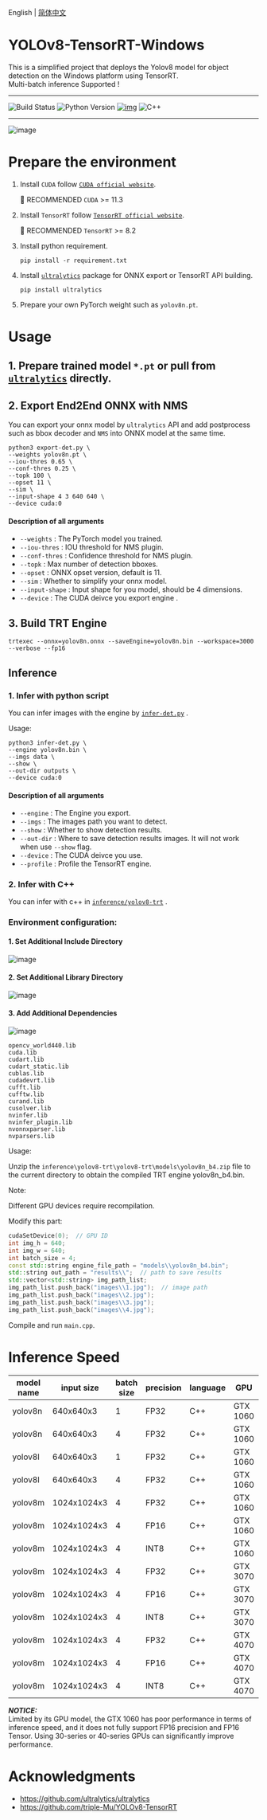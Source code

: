 English | [简体中文](README_CH.md)
# YOLOv8-TensorRT-Windows

This is a simplified project that deploys the Yolov8 model for object detection on the Windows platform using TensorRT. </br>
Multi-batch inference Supported ! </br>

---
![Build Status](https://img.shields.io/endpoint.svg?url=https%3A%2F%2Factions-badge.atrox.dev%2Fatrox%2Fsync-dotenv%2Fbadge&style=flat)
![Python Version](https://img.shields.io/badge/Python-3.8--3.10-FFD43B?logo=python)
[![img](https://badgen.net/badge/icon/tensorrt?icon=azurepipelines&label)](https://developer.nvidia.com/tensorrt)
![C++](https://img.shields.io/badge/CPP-11%2F14-yellow)

---
![image](src/results.png)


# Prepare the environment

1. Install `CUDA` follow [`CUDA official website`](https://docs.nvidia.com/cuda/cuda-installation-guide-linux/index.html#download-the-nvidia-cuda-toolkit).

   🚀 RECOMMENDED `CUDA` >= 11.3

2. Install `TensorRT` follow [`TensorRT official website`](https://developer.nvidia.com/nvidia-tensorrt-8x-download).

   🚀 RECOMMENDED `TensorRT` >= 8.2

2. Install python requirement.

   ``` shell
   pip install -r requirement.txt
   ```

3. Install [`ultralytics`](https://github.com/ultralytics/ultralytics) package for ONNX export or TensorRT API building.

   ``` shell
   pip install ultralytics
   ```

5. Prepare your own PyTorch weight such as `yolov8n.pt`.


# Usage

## 1. Prepare trained model `*.pt` or pull from [`ultralytics`](https://github.com/ultralytics/ultralytics) directly.

## 2. Export End2End ONNX with NMS

You can export your onnx model by `ultralytics` API and add postprocess such as bbox decoder and `NMS` into ONNX model at the same time.

``` shell
python3 export-det.py \
--weights yolov8n.pt \
--iou-thres 0.65 \
--conf-thres 0.25 \
--topk 100 \
--opset 11 \
--sim \
--input-shape 4 3 640 640 \
--device cuda:0
```

#### Description of all arguments

- `--weights` : The PyTorch model you trained.
- `--iou-thres` : IOU threshold for NMS plugin.
- `--conf-thres` : Confidence threshold for NMS plugin.
- `--topk` : Max number of detection bboxes.
- `--opset` : ONNX opset version, default is 11.
- `--sim` : Whether to simplify your onnx model.
- `--input-shape` : Input shape for you model, should be 4 dimensions.
- `--device` : The CUDA deivce you export engine .


## 3. Build TRT Engine 
``` shell
trtexec --onnx=yolov8n.onnx --saveEngine=yolov8n.bin --workspace=3000 --verbose --fp16
```

## Inference

### 1. Infer with python script

You can infer images with the engine by [`infer-det.py`](infer-det.py) .

Usage:

``` shell
python3 infer-det.py \
--engine yolov8n.bin \
--imgs data \
--show \
--out-dir outputs \
--device cuda:0
```

#### Description of all arguments

- `--engine` : The Engine you export.
- `--imgs` : The images path you want to detect.
- `--show` : Whether to show detection results.
- `--out-dir` : Where to save detection results images. It will not work when use `--show` flag.
- `--device` : The CUDA deivce you use.
- `--profile` : Profile the TensorRT engine.

### 2. Infer with C++

You can infer with c++ in [`inference/yolov8-trt`](inference/yolov8-trt) .

### Environment configuration:
#### 1. Set Additional Include Directory
![image](src/env-setting1.jpg)

#### 2. Set Additional Library Directory
![image](src/env-setting2.jpg)

#### 3. Add Additional Dependencies
![image](src/env-setting3.jpg)
``` shell
opencv_world440.lib
cuda.lib
cudart.lib
cudart_static.lib
cublas.lib
cudadevrt.lib
cufft.lib
cufftw.lib
curand.lib
cusolver.lib
nvinfer.lib
nvinfer_plugin.lib
nvonnxparser.lib
nvparsers.lib
```


Usage:

Unzip the `inference\yolov8-trt\yolov8-trt\models\yolov8n_b4.zip` file to the current directory to obtain the compiled TRT engine yolov8n_b4.bin.

Note:

Different GPU devices require recompilation.

Modify this part:
``` c++
cudaSetDevice(0);  // GPU ID
int img_h = 640;
int img_w = 640;
int batch_size = 4;
const std::string engine_file_path = "models\\yolov8n_b4.bin";
std::string out_path = "results\\";  // path to save results
std::vector<std::string> img_path_list;
img_path_list.push_back("images\\1.jpg");  // image path
img_path_list.push_back("images\\2.jpg");
img_path_list.push_back("images\\3.jpg");
img_path_list.push_back("images\\4.jpg");
```

Compile and run `main.cpp`.

# Inference Speed
| model name | input size | batch size | precision | language | GPU   | ms/img |  
| -------- | -------- | -------- | ------- | -------- | -------- | -------- |  
| yolov8n   | 640x640x3 | 1     | FP32   | C++    | GTX 1060 | 5.3    |  
| yolov8n   | 640x640x3 | 4     | FP32   | C++    | GTX 1060 | 4.35   |  
| yolov8l   | 640x640x3 | 1     | FP32   | C++    | GTX 1060 | 41    |  
| yolov8l   | 640x640x3 | 4     | FP32   | C++    | GTX 1060 | 38.25 | 
| yolov8m   | 1024x1024x3 | 4     | FP32   | C++    | GTX 1060 | 52.46 |
| yolov8m   | 1024x1024x3 | 4     | FP16   | C++    | GTX 1060 | 51.05 |
| yolov8m   | 1024x1024x3 | 4     | INT8   | C++    | GTX 1060 | 23.23 |
| yolov8m   | 1024x1024x3 | 4     | FP32   | C++    | GTX 3070 | **19.625** |
| yolov8m   | 1024x1024x3 | 4     | FP16   | C++    | GTX 3070 | **6.095** |
| yolov8m   | 1024x1024x3 | 4     | INT8   | C++    | GTX 3070 | **3.1** |
| yolov8m   | 1024x1024x3 | 4     | FP32   | C++    | GTX 4070 | **12.27** |
| yolov8m   | 1024x1024x3 | 4     | FP16   | C++    | GTX 4070 | **4.49** |
| yolov8m   | 1024x1024x3 | 4     | INT8   | C++    | GTX 4070 | **2.74** |


***NOTICE:*** </br>
Limited by its GPU model, the GTX 1060 has poor performance in terms of inference speed, and it does not fully support FP16 precision and FP16 Tensor. Using 30-series or 40-series GPUs can significantly improve performance.  


# Acknowledgments
- https://github.com/ultralytics/ultralytics
- https://github.com/triple-Mu/YOLOv8-TensorRT
